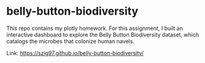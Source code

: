 # belly-button-biodiversity
This repo contains my plotly homework. For this assignment, I built an interactive dashboard to explore the Belly Button Biodiversity dataset, which catalogs the microbes that colonize human navels.

Link: https://szig97.github.io/belly-button-biodiversity/
